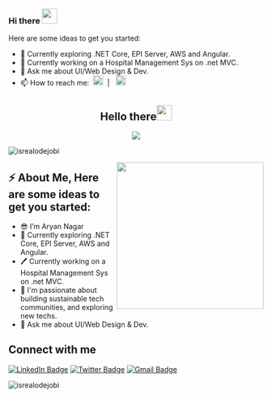 ### Hi there <img src="https://github.com/aryannagar/aryannagar/assets/40473422/b61b4022-7c44-43cb-ac42-c9f30914bede" dragabble="false" width=30 />



<!--
**aryannagar/aryannagar** is a ✨ _special_ ✨ repository because its `README.md` (this file) appears on your GitHub profile.-->

Here are some ideas to get you started:

- 🔭 Currently exploring .NET Core, EPI Server, AWS and Angular.
- 🌱 Currently working on a Hospital Management Sys on .net MVC.
- 💬 Ask me about UI/Web Design & Dev.
- 📫 How to reach me: &nbsp;<a href="https://www.twitter.com/aryannagar27" title="Follow me on twitter" target="/blank"><img src="https://github.com/aryannagar/aryannagar/assets/40473422/386c32bf-1d31-41a7-8b13-4b2ba7b58645" width=20 dragabble="false" /></a> &nbsp;| &nbsp; <a href="https://www.instagram.com/aryannagar27" target="/blank" title="Follow me on Instagram"><img src="https://github.com/aryannagar/aryannagar/assets/40473422/687d9aeb-f3fb-4abd-b40a-3061b4f73336" width=20 dragabble="false" /></a>




<h2 align="center">Hello there<img src = "https://github.com/aryannagar/aryannagar/assets/40473422/b61b4022-7c44-43cb-ac42-c9f30914bede" dragabble="false" width = 30px></h2>

<!-- Animation Typing -->

<p align="center">
  <img src="https://readme-typing-svg.herokuapp.com?font=Fira+Code&pause=1100&width=500&lines=I'm+Aryan+Nagar.+Software+Developer;Specializing+in+Backend+Development;">
</p>

<!-- Animation Typing: END -->


<!-- Profile Views -->

<p align="left">
  <img src="https://komarev.com/ghpvc/?username=Ruth-ikegah&label=Profile%20views&color=0e75b6&style=flat" alt="isrealodejobi" />
</p>

<!-- Profile Views: END -->



<!--Image Gif-->
<img  src="https://user-images.githubusercontent.com/105108549/190127191-945c97b4-f2e8-47fe-b1da-ff678d31c0ed.gif" height="290px" align="right" />

<!-- About me section -->

<h2>⚡️ About Me, Here are some ideas to get you started:</h2>

<ul>
  <li>😎 I’m Aryan Nagar</li>
  
  <li>🔭 Currently exploring .NET Core, EPI Server, AWS and Angular.</li>
  
  <li>🖊️ Currently working on a Hospital Management Sys on .net MVC.</a>
  
  <li>🤔 I'm passionate about building sustainable tech communities, and exploring new techs.</li>
  
  <li>💬 Ask me about UI/Web Design & Dev.</li>
</ul>

<!-- About me section: END -->

<!-- Conecct section -->

<h2>Connect with me</h3>
    <p>
        <a href="https://www.linkedin.com/in/ruth-ikegah/"><img src="https://img.shields.io/badge/-Ruth%20Ikegah%20-blue?style=plastic&amp;labelColor=blue&amp;logo=LinkedIn&amp;link=www.linkedin.com/in/adeoluwa-agbakosi-687023219" alt="LinkedIn Badge"></a> 
       <a href="https://twitter.com/IkegahRuth/"><img src="https://img.shields.io/badge/-IkegahRuth-informational?style=plastic&amp;labelColor=informational&amp;logo=Twitter&amp;link=https://twitter.com/Dev_180Memes" alt="Twitter Badge"></a>
        <a href="mailto:ruthikegah1@gmail.com"><img src="https://img.shields.io/badge/-Ruth%20Ikegah-fff?style=plastic&amp;labelColor=fff&amp;logo=Gmail&amp;link=mailto:adeoluwaagbakosi@gmail.com" alt="Gmail Badge"></a>
   </p>
   
 <!-- Conecct section: END -->

<p align="left">
  <img src="https://komarev.com/ghpvc/?username=Ruth-ikegah&label=Profile%20views&color=0e75b6&style=flat" alt="isrealodejobi" />
</p>


